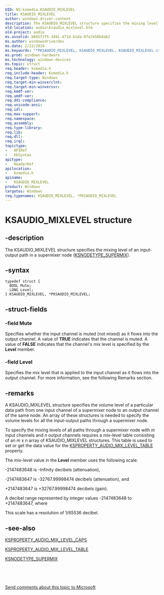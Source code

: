 ```yaml
---
UID: NS:ksmedia.KSAUDIO_MIXLEVEL
title: KSAUDIO_MIXLEVEL
author: windows-driver-content
description: The KSAUDIO_MIXLEVEL structure specifies the mixing level of an input-output path in a supermixer node (KSNODETYPE_SUPERMIX).
old-location: audio\ksaudio_mixlevel.htm
old-project: audio
ms.assetid: b685f2f5-3491-471d-b1da-07a7e56bda62
ms.author: windowsdriverdev
ms.date: 2/22/2018
ms.keywords: "*PKSAUDIO_MIXLEVEL, KSAUDIO_MIXLEVEL, KSAUDIO_MIXLEVEL structure [Audio Devices], PKSAUDIO_MIXLEVEL, PKSAUDIO_MIXLEVEL structure pointer [Audio Devices], aud-prop_d80f29a4-4872-49cc-b1af-94b69be9c229.xml, audio.ksaudio_mixlevel, ksmedia/KSAUDIO_MIXLEVEL, ksmedia/PKSAUDIO_MIXLEVEL"
ms.prod: windows-hardware
ms.technology: windows-devices
ms.topic: struct
req.header: ksmedia.h
req.include-header: Ksmedia.h
req.target-type: Windows
req.target-min-winverclnt: 
req.target-min-winversvr: 
req.kmdf-ver: 
req.umdf-ver: 
req.ddi-compliance: 
req.unicode-ansi: 
req.idl: 
req.max-support: 
req.namespace: 
req.assembly: 
req.type-library: 
req.lib: 
req.dll: 
req.irql: 
topictype:
-	APIRef
-	kbSyntax
apitype:
-	HeaderDef
apilocation:
-	ksmedia.h
apiname:
-	KSAUDIO_MIXLEVEL
product: Windows
targetos: Windows
req.typenames: KSAUDIO_MIXLEVEL, *PKSAUDIO_MIXLEVEL
---
```


# KSAUDIO_MIXLEVEL structure


## -description


The KSAUDIO_MIXLEVEL structure specifies the mixing level of an input-output path in a supermixer node (<a href="https://msdn.microsoft.com/library/windows/hardware/ff537198">KSNODETYPE_SUPERMIX</a>).


## -syntax


````
typedef struct {
  BOOL Mute;
  LONG Level;
} KSAUDIO_MIXLEVEL, *PKSAUDIO_MIXLEVEL;
````


## -struct-fields




### -field Mute

Specifies whether the input channel is muted (not mixed) as it flows into the output channel. A value of <b>TRUE</b> indicates that the channel is muted. A value of <b>FALSE</b> indicates that the channel's mix level is specified by the <b>Level</b> member.


### -field Level

Specifies the mix level that is applied to the input channel as it flows into the output channel. For more information, see the following Remarks section.


## -remarks



A KSAUDIO_MIXLEVEL structure specifies the volume level of a particular data path from one input channel of a supermixer node to an output channel of the same node. An array of these structures is needed to specify the volume levels for all the input-output paths through a supermixer node.

To specify the mixing levels of all paths through a supermixer node with <i>m</i> input channels and <i>n</i> output channels requires a mix-level table consisting of an <i>m</i> x <i>n</i> array of KSAUDIO_MIXLEVEL structures. This table is used to set or get the data value for the <a href="https://msdn.microsoft.com/library/windows/hardware/ff537292">KSPROPERTY_AUDIO_MIX_LEVEL_TABLE</a> property.

The mix-level value in the <b>Level</b> member uses the following scale:

-2147483648 is -Infinity decibels (attenuation), 

 -2147483647 is -32767.99998474 decibels (attenuation), and

+2147483647 is +32767.99998474 decibels (gain).

A decibel range represented by integer values -2147483648 to +2147483647, where 

This scale has a resolution of 1/65536 decibel.




## -see-also

<a href="https://msdn.microsoft.com/library/windows/hardware/ff537291">KSPROPERTY_AUDIO_MIX_LEVEL_CAPS</a>



<a href="https://msdn.microsoft.com/library/windows/hardware/ff537292">KSPROPERTY_AUDIO_MIX_LEVEL_TABLE</a>



<a href="https://msdn.microsoft.com/library/windows/hardware/ff537198">KSNODETYPE_SUPERMIX</a>



 

 

<a href="mailto:wsddocfb@microsoft.com?subject=Documentation%20feedback [audio\audio]:%20KSAUDIO_MIXLEVEL structure%20 RELEASE:%20(2/22/2018)&amp;body=%0A%0APRIVACY STATEMENT%0A%0AWe use your feedback to improve the documentation. We don't use your email address for any other purpose, and we'll remove your email address from our system after the issue that you're reporting is fixed. While we're working to fix this issue, we might send you an email message to ask for more info. Later, we might also send you an email message to let you know that we've addressed your feedback.%0A%0AFor more info about Microsoft's privacy policy, see http://privacy.microsoft.com/en-us/default.aspx." title="Send comments about this topic to Microsoft">Send comments about this topic to Microsoft</a>

